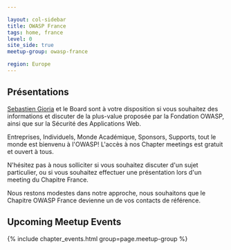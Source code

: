 ```yaml
---

layout: col-sidebar
title: OWASP France
tags: home, france
level: 0
site_side: true
meetup-group: owasp-france

region: Europe
---
```


## Présentations

[Sebastien Gioria](mailto:sebastien.gioria@owasp.org) et le Board sont à votre disposition si vous souhaitez des informations et discuter de la plus-value proposée par la Fondation OWASP, ainsi que sur la Sécurité des Applications Web.

Entreprises, Individuels, Monde Académique, Sponsors, Supports, tout le monde est bienvenu à l'OWASP\! L'accès à nos Chapter meetings est gratuit et ouvert à tous.

N'hésitez pas à nous solliciter si vous souhaitez discuter d'un sujet particulier, ou si vous souhaitez effectuer une présentation lors d'un meeting du Chapitre France.

Nous restons modestes dans notre approche, nous souhaitons que le Chapitre OWASP France devienne un de vos contacts de référence.

## Upcoming Meetup Events

{% include chapter_events.html group=page.meetup-group %}
